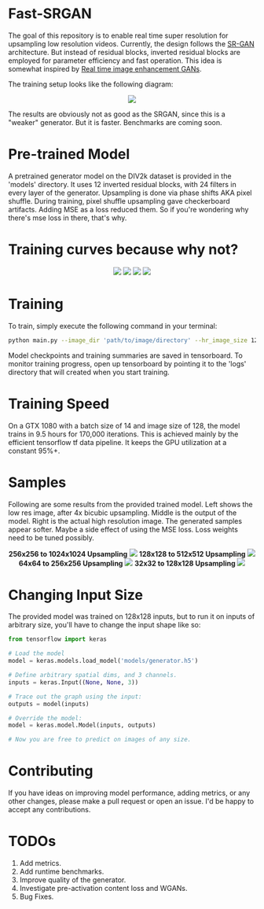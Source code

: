 # Fast-SRGAN
The goal of this repository is to enable real time super resolution for upsampling low resolution videos. Currently, the design follows the [SR-GAN](https://arxiv.org/pdf/1609.04802.pdf) architecture. But instead of residual blocks, inverted residual blocks are employed for parameter efficiency and fast operation. This idea is somewhat inspired by [Real time image enhancement GANs](http://www.micc.unifi.it/seidenari/wp-content/papercite-data/pdf/caip_2019.pdf).

The training setup looks like the following diagram:

<p align="center">
  <img src="https://user-images.githubusercontent.com/4294680/67164120-22157480-f377-11e9-87c1-5b6acace0e47.png">
</p>

The results are obviously not as good as the SRGAN, since this is a "weaker" generator. But it is faster. Benchmarks are coming soon.

# Pre-trained Model
A pretrained generator model on the DIV2k dataset is provided in the 'models' directory. It uses 12 inverted residual blocks, with 24 filters in every layer of the generator. Upsampling is done via phase shifts AKA pixel shuffle. During training, pixel shuffle upsampling gave checkerboard artifacts. Adding MSE as a loss reduced them. So if you're wondering why there's mse loss in there, that's why.

# Training curves because why not?
<p align="center">
  <img src="https://user-images.githubusercontent.com/4294680/67163297-8df2df80-f36d-11e9-9517-3822b4f4105c.png"> <img src="https://user-images.githubusercontent.com/4294680/67163308-a662fa00-f36d-11e9-8f17-28ec6bde4ab9.png">
  <img src="https://user-images.githubusercontent.com/4294680/67163317-ba0e6080-f36d-11e9-936b-3579f4bb5d45.png"> <img src="https://user-images.githubusercontent.com/4294680/67163321-cabed680-f36d-11e9-9d0f-bae077e99b20.png">
</p>

# Training
To train, simply execute the following command in your terminal:
```bash
python main.py --image_dir 'path/to/image/directory' --hr_image_size 128 --lr 1e-4 --save_iter 200 --epochs 10 --batch_size 14
```
Model checkpoints and training summaries are saved in tensorboard. To monitor training progress, open up tensorboard by pointing it to the 'logs' directory that will created when you start training.

# Training Speed
On a GTX 1080 with a batch size of 14 and image size of 128, the model trains in 9.5 hours for 170,000 iterations. This is achieved mainly by the efficient tensorflow tf data pipeline. It keeps the GPU utilization at a constant 95%+.

# Samples
Following are some results from the provided trained model. Left shows the low res image, after 4x bicubic upsampling. Middle is the output of the model. Right is the actual high resolution image. The generated samples appear softer. Maybe a side effect of using the MSE loss. Loss weights need to be tuned possibly.

<p align="center">
  <b>256x256 to 1024x1024 Upsampling</b>
  <img src="https://user-images.githubusercontent.com/4294680/67163689-4fabef00-f372-11e9-9a39-87552792cd70.png"> 
  <b>128x128 to 512x512 Upsampling</b>
  <img src="https://user-images.githubusercontent.com/4294680/67163721-b03b2c00-f372-11e9-84d9-9774f3c52657.png">
  <b>64x64 to 256x256 Upsampling</b>
  <img src="https://user-images.githubusercontent.com/4294680/67163743-de207080-f372-11e9-843f-87b9a6aba632.png">
  <b>32x32 to 128x128 Upsampling</b>
  <img src="https://user-images.githubusercontent.com/4294680/67163760-04461080-f373-11e9-902d-89dc3acb6e7b.png">
</p>

# Changing Input Size
The provided model was trained on 128x128 inputs, but to run it on inputs of arbitrary size, you'll have to change the input shape like so:

```python
from tensorflow import keras

# Load the model
model = keras.models.load_model('models/generator.h5')

# Define arbitrary spatial dims, and 3 channels.
inputs = keras.Input((None, None, 3))

# Trace out the graph using the input:
outputs = model(inputs)

# Override the model:
model = keras.model.Model(inputs, outputs)

# Now you are free to predict on images of any size.
```

# Contributing
If you have ideas on improving model performance, adding metrics, or any other changes, please make a pull request or open an issue. I'd be happy to accept any contributions.

# TODOs
1. Add metrics.
2. Add runtime benchmarks.
3. Improve quality of the generator.
4. Investigate pre-activation content loss and WGANs.
5. Bug Fixes.
